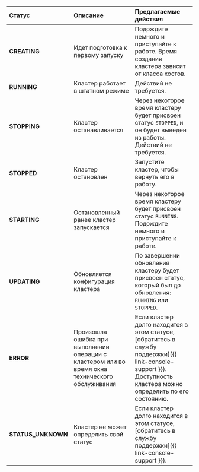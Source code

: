 Статус | Описание | Предлагаемые действия
:--- | :--- | :---
**CREATING** | Идет подготовка к первому запуску | Подождите немного и приступайте к работе. Время создания кластера зависит от класса хостов.
**RUNNING** | Кластер работает в штатном режиме | Действий не требуется.
**STOPPING** | Кластер останавливается | Через некоторое время кластеру будет присвоен статус `STOPPED`, и он будет выведен из работы. Действий не требуется.
**STOPPED** | Кластер остановлен | Запустите кластер, чтобы вернуть его в работу.
**STARTING** | Остановленный ранее кластер запускается | Через некоторое время кластеру будет присвоен статус `RUNNING`. Подождите немного и приступайте к работе.
**UPDATING** | Обновляется конфигурация кластера | По завершении обновления кластеру будет присвоен статус, который был до обновления: `RUNNING` или `STOPPED`.
**ERROR** | Произошла ошибка при выполнении операции с кластером или во время окна технического обслуживания | Если кластер долго находится в этом статусе, [обратитесь в службу поддержки]({{ link-console-support }}). Доступность кластера можно определить по его состоянию.
**STATUS_UNKNOWN** | Кластер не может определить свой статус | Если кластер долго находится в этом статусе, [обратитесь в службу поддержки]({{ link-console-support }}).
